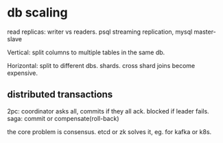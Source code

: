 


# db scaling 

read replicas: writer vs readers. psql streaming replication, mysql master-slave 

Vertical: split columns to multiple tables in the same db. 

Horizontal: split to different dbs. shards. 
cross shard joins become expensive. 

## distributed transactions 

2pc: coordinator asks all, commits if they all ack. blocked if leader fails. 
saga: commit or compensate(roll-back) 

the core problem is consensus. etcd or zk solves it, eg. for kafka or k8s. 

